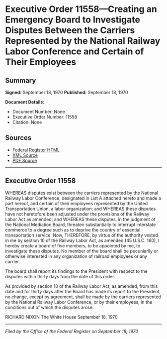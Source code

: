 # Executive Order 11558—Creating an Emergency Board to Investigate Disputes Between the Carriers Represented by the National Railway Labor Conference and Certain of Their Employees

## Summary

**Signed:** September 18, 1970
**Published:** September 18, 1970

**Document Details:**
- Document Number: None
- Executive Order Number: 11558
- Citation: None

## Sources
- [Federal Register HTML](https://www.presidency.ucsb.edu/documents/executive-order-11558-creating-emergency-board-investigate-disputes-between-the-carriers)
- [XML Source](None)
- [PDF Source](None)

---

## Executive Order 11558

WHEREAS disputes exist between the carriers represented by the National Railway Labor Conference, designated in List A attached hereto and made a part hereof, and certain of their employees represented by the United Transportation Union, a labor organization; and
WHEREAS these disputes have not heretofore been adjusted under the provisions of the Railway Labor Act as amended; and
WHEREAS these disputes, in the judgment of the National Mediation Board, threaten substantially to interrupt interstate commerce to a degree such as to deprive the country of essential transportation service:
Now, THEREFORE, by virtue of the authority vested in me by section 10 of the Railway Labor Act, as amended (45 U.S.C. 160), I hereby create a board of five members, to be appointed by me, to investigate these disputes. No member of the board shall be pecuniarily or otherwise interested in any organization of railroad employees or any carrier.

The board shall report its findings to the President with respect to the disputes within thirty days from the date of this order.

As provided by section 10 of the Railway Labor Act, as amended, from this date and for thirty days after the Board has made its report to the President, no change, except by agreement, shall be made by the carriers represented by the National Railway Labor Conference, or by their employees, in the conditions out of which the disputes arose.

RICHARD NIXON
The White House
September 18, 1970

---

*Filed by the Office of the Federal Register on September 18, 1970*
